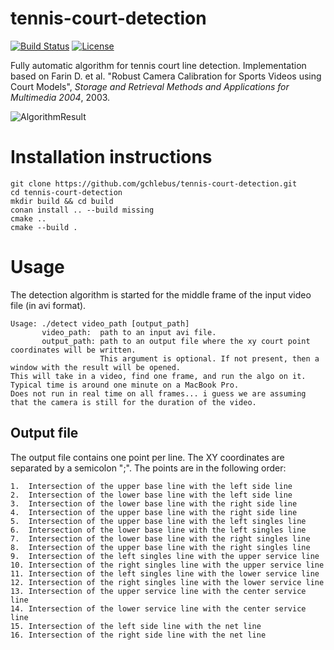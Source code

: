 # tennis-court-detection
[![Build
Status](https://travis-ci.com/gchlebus/tennis-court-detection.svg?branch=master)](https://travis-ci.com/gchlebus/tennis-court-detection)
[![License](https://img.shields.io/badge/License-BSD%203--Clause-blue.svg)](https://opensource.org/licenses/BSD-3-Clause)

Fully automatic algorithm for tennis court line detection. Implementation based on Farin
D. et al. "Robust Camera Calibration for Sports Videos using Court Models", *Storage and
Retrieval Methods and Applications for Multimedia 2004*, 2003.

![AlgorithmResult](tennis-court-detection.png)

# Installation instructions

```
git clone https://github.com/gchlebus/tennis-court-detection.git
cd tennis-court-detection
mkdir build && cd build
conan install .. --build missing
cmake ..
cmake --build .
```

# Usage

The detection algorithm is started for the middle frame of the input video file (in avi
format).

```
Usage: ./detect video_path [output_path]
       video_path:  path to an input avi file.
       output_path: path to an output file where the xy court point coordinates will be written.
                    This argument is optional. If not present, then a window with the result will be opened.
This will take in a video, find one frame, and run the algo on it.
Typical time is around one minute on a MacBook Pro.
Does not run in real time on all frames... i guess we are assuming that the camera is still for the duration of the video.
```

## Output file

The output file contains one point per line. The XY coordinates are separated by a
semicolon ";".  The points are in the following order:

```
1.  Intersection of the upper base line with the left side line
2.  Intersection of the lower base line with the left side line
3.  Intersection of the lower base line with the right side line
4.  Intersection of the upper base line with the right side line
5.  Intersection of the upper base line with the left singles line
6.  Intersection of the lower base line with the left singles line
7.  Intersection of the lower base line with the right singles line
8.  Intersection of the upper base line with the right singles line
9.  Intersection of the left singles line with the upper service line
10. Intersection of the right singles line with the upper service line
11. Intersection of the left singles line with the lower service line
12. Intersection of the right singles line with the lower service line
13. Intersection of the upper service line with the center service line
14. Intersection of the lower service line with the center service line
15. Intersection of the left side line with the net line
16. Intersection of the right side line with the net line
```

